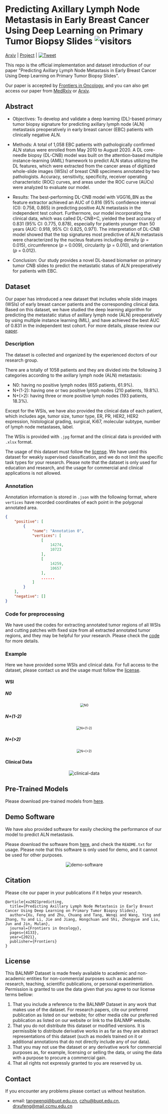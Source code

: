 # Predicting Axillary Lymph Node Metastasis in Early Breast Cancer Using Deep Learning on Primary Tumor Biopsy Slides ![visitors](https://visitor-badge.glitch.me/badge?page_id=bupt-ai-cz.BALNMP)
[Arxiv](https://arxiv.org/abs/2112.02222) | [Project](https://bupt-ai-cz.github.io/BALNMP/) | [![Tweet](https://img.shields.io/twitter/url/http/shields.io.svg?style=social)](https://twitter.com/intent/tweet?text=Codes%20and%20Data%20for%20Our%20Paper:%20"Predicting%20Axillary%20Lymph%20Node%20Metastasis%20in%20Early%20Breast%20Cancer"%20&url=https://github.com/bupt-ai-cz/BALNMP)

This repo is the official implementation and dataset introduction of our paper "Predicting Axillary Lymph Node Metastasis in Early Breast Cancer Using Deep Learning on Primary Tumor Biopsy Slides".

Our paper is accepted by [Frontiers in Oncology](https://www.frontiersin.org/articles/10.3389/fonc.2021.759007/full), and you can also get access our paper from [MedRxiv](https://www.medrxiv.org/content/10.1101/2021.10.10.21264721) or [Arxiv](https://arxiv.org/abs/2112.02222).

## Abstract

- Objectives: To develop and validate a deep learning (DL)-based primary tumor biopsy signature for predicting axillary lymph node (ALN) metastasis preoperatively in early breast cancer (EBC) patients with clinically negative ALN.

- Methods: A total of 1,058 EBC patients with pathologically confirmed ALN status were enrolled from May 2010 to August 2020. A DL core-needle biopsy (DL-CNB) model was built on the attention-based multiple instance-learning (AMIL) framework to predict ALN status utilizing the DL features, which were extracted from the cancer areas of digitized whole-slide images (WSIs) of breast CNB specimens annotated by two pathologists. Accuracy, sensitivity, specificity, receiver operating characteristic (ROC) curves, and areas under the ROC curve (AUCs) were analyzed to evaluate our model.

- Results: The best-performing DL-CNB model with VGG16_BN as the feature extractor achieved an AUC of 0.816 (95% confidence interval (CI): 0.758, 0.865) in predicting positive ALN metastasis in the independent test cohort. Furthermore, our model incorporating the clinical data, which was called DL-CNB+C, yielded the best accuracy of 0.831 (95% CI: 0.775, 0.878), especially for patients younger than 50 years (AUC: 0.918, 95% CI: 0.825, 0.971). The interpretation of DL-CNB model showed that the top signatures most predictive of ALN metastasis were characterized by the nucleus features including density (*p* = 0.015), circumference (*p* = 0.009), circularity (*p* = 0.010), and orientation (*p* = 0.012).

- Conclusion: Our study provides a novel DL-based biomarker on primary tumor CNB slides to predict the metastatic status of ALN preoperatively for patients with EBC.

## Dataset

Our paper has introduced a new dataset that includes whole slide images (WSIs) of early breast cancer patients and the corresponding clinical data. Based on this dataset, we have studied the deep learning algorithm for predicting the metastatic status of axillary lymph node (ALN) preoperatively by using multiple instance learning (MIL), and have achieved the best AUC of 0.831 in the independent test cohort. For more details, please review our [paper](https://arxiv.org/abs/2112.02222).

### Description

The dataset is collected and organized by the experienced doctors of our research group.

There are a totally of 1058 patients and they are divided into the following 3 categories according to the axillary lymph node (ALN) metastasis:

- N0: having no positive lymph nodes (655 patients, 61.9%).
- N+(1-2): having one or two positive lymph nodes (210 patients, 19.8%).
- N+(>2): having three or more positive lymph nodes (193 patients, 18.3%).

Except for the WSIs, we have also provided the clinical data of each patient, which includes age, tumor size, tumor type, ER, PR, HER2, HER2 expression, histological grading, surgical, Ki67, molecular subtype, number of lymph node metastases, label.

The WSIs is provided with `.jpg` format and the clinical data is provided with `.xlsx` format.

The usage of this dataset must follow the [license](https://github.com/bupt-ai-cz/BALNMP#license). We have used this dataset for weakly supervised classification, and we do not limit the specific task types for your research. Please note that the dataset is only used for education and research, and the usage for commercial and clinical applications is not allowed.

### Annotation

Annotation information is stored in `.json` with the following format, where `vertices` have recorded coordinates of each point in the polygonal annotated area.

```json
{
    "positive": [
        {
            "name": "Annotation 0",
            "vertices": [
                [
                    14274,
                    10723
                ],
                [
                    14259,
                    10657
                ],
                ......
            ]
        }
    ],
    "negative": []
}
```

### Code for preprocessing

We have used the codes for extracting annotated tumor regions of all WSIs and cutting patches with fixed size from all extracted annotated tumor regions, and they may be helpful for your research. Please check the [code](https://github.com/bupt-ai-cz/BALNMP/tree/main/code) for more details.

### Example

Here we have provided some WSIs and clinical data. For full access to the dataset, please contact us and the usage must follow the [license](https://github.com/bupt-ai-cz/BALNMP#license).

#### WSI

##### N0

<div align="center">
    <img src="imgs/N0.png" alt="N0" style="zoom: 75%;" />
</div>

##### N+(1-2)
<div align="center">
    <img src="imgs/N+(1~2).png" alt="N+(1-2)" style="zoom:75%;" />
</div>

##### N+(>2)
<div align="center">
    <img src="imgs/N+(%EF%BC%9E2).png" alt="N+(>2)" style="zoom:75%;" />
</div>

#### Clinical Data

<div align="center">
    <img src="imgs/clinical-data.png" alt="clinical-data" style="zoom:100%;" />
</div>

## Pre-Trained Models

Please download pre-trained models from [here](https://drive.google.com/drive/folders/1W7kBL_kdzFuPS5jvI-liHCIe6YVl505z?usp=sharing).

## Demo Software

We have also provided software for easily checking the performance of our model to predict ALN metastasis.

Please download the software from [here](https://drive.google.com/drive/folders/1ItKCldu8vbHhbZvhXic-11Ei-NVGBZU2?usp=sharing), and check the `README.txt` for usage. Please note that this software is only used for demo, and it cannot be used for other purposes.

<div align="center">
    <img src="imgs/demo-software.png" alt="demo-software" style="zoom:100%;" />
</div>

## Citation

Please cite our paper in your publications if it helps your research.

```
@article{xu2021predicting,
  title={Predicting Axillary Lymph Node Metastasis in Early Breast Cancer Using Deep Learning on Primary Tumor Biopsy Slides},
  author={Xu, Feng and Zhu, Chuang and Tang, Wenqi and Wang, Ying and Zhang, Yu and Li, Jie and Jiang, Hongchuan and Shi, Zhongyue and Liu, Jun and Jin, Mulan},
  journal={Frontiers in Oncology},
  pages={4133},
  year={2021},
  publisher={Frontiers}
}
```

## License

This BALNMP Dataset is made freely available to academic and non-academic entities for non-commercial purposes such as academic research, teaching, scientific publications, or personal experimentation. Permission is granted to use the data given that you agree to our license terms bellow:

1. That you include a reference to the BALNMP Dataset in any work that makes use of the dataset. For research papers, cite our preferred publication as listed on our website; for other media cite our preferred publication as listed on our website or link to the BALNMP website.
2. That you do not distribute this dataset or modified versions. It is permissible to distribute derivative works in as far as they are abstract representations of this dataset (such as models trained on it or additional annotations that do not directly include any of our data).
3. That you may not use the dataset or any derivative work for commercial purposes as, for example, licensing or selling the data, or using the data with a purpose to procure a commercial gain.
4. That all rights not expressly granted to you are reserved by us.

## Contact

If you encounter any problems please contact us without hesitation.

- email: tangwenqi@bupt.edu.cn, czhu@bupt.edu.cn, drxufeng@mail.ccmu.edu.cn
